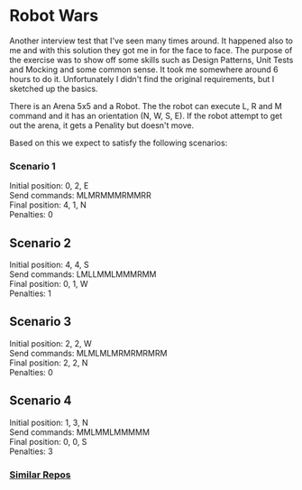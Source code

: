 # Robot Wars

Another interview test that I've seen many times around. It happened also to me and with this solution they got me in for the face to face.
The purpose of the exercise was to show off some skills such as Design Patterns, Unit Tests and Mocking and some common sense. It took me somewhere around 6 hours to do it.
Unfortunately I didn't find the original requirements, but I sketched up the basics.

There is an Arena 5x5 and a Robot. The the robot can execute L, R and M command and it has an orientation (N, W, S, E).
If the robot attempt to get out the arena, it gets a Penality but doesn't move.

Based on this we expect to satisfy the following scenarios:

### Scenario 1
Initial position: 0, 2, E  
Send commands: MLMRMMMRMMRR   
Final position: 4, 1, N  
Penalties: 0

## Scenario 2
Initial position: 4, 4, S  
Send commands: LMLLMMLMMMRMM  
Final position: 0, 1, W  
Penalties: 1

## Scenario 3
Initial position: 2, 2, W   
Send commands: MLMLMLMRMRMRMRM   
Final position: 2, 2, N  
Penalties: 0  

## Scenario 4 
Initial position: 1, 3, N  
Send commands: MMLMMLMMMMM   
Final position: 0, 0, S  
Penalties: 3

### [Similar Repos](https://github.com/search?utf8=%E2%9C%93&q=robotwars&type=)
